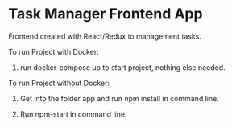 # Task Manager Frontend App

Frontend created with React/Redux to management tasks.

To run Project with Docker:

1. run docker-compose up to start project, nothing else needed.

To run Project without Docker:

1. Get into the folder app and run npm install in command line.

2. Run npm-start in command line.


